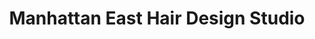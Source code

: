 ---
title: "Manhattan East Hair Design Studio"
url: /peterborough/manhattan-east-hair-design-studio/
shop: Friseur
---